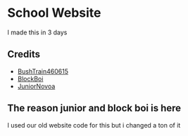 # School Website
I made this in 3 days
## Credits
* [BushTrain460615](https://github.com/BushTrain460615)
* [BlockBoi](https://github.com/Mr-funkinguy)
* [JuniorNovoa](https://github.com/JuniorNovoa1)
## The reason junior and block boi is here
I used our old website code for this but i changed a ton of it
